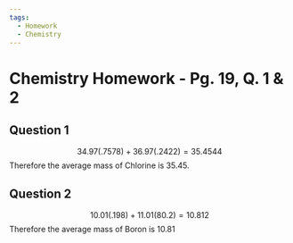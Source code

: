 ```yaml
---
tags:
  - Homework
  - Chemistry
---
```

# Chemistry Homework - Pg. 19, Q. 1 & 2

## Question 1
$$34.97(.7578)+36.97(.2422) = 35.4544$$
Therefore the average mass of Chlorine is 35.45.
## Question 2
$$10.01(.198)+11.01(80.2) = 10.812$$
Therefore the average mass of Boron is 10.81
